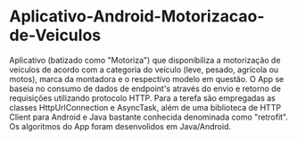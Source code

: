 # Aplicativo-Android-Motorizacao-de-Veiculos
Aplicativo (batizado como "Motoriza") que disponibiliza a motorização de veículos de acordo com a categoria do veículo (leve, pesado, agrícola ou motos), 
marca da montadora e o respectivo modelo em questão. 
O App se baseia no consumo de dados de endpoint's através do envio e retorno de requisições utilizando protocolo HTTP.
Para a terefa são empregadas as classes HttpUrlConnection e AsyncTask, além de uma biblioteca de HTTP Client para Android e Java bastante conhecida denominada como "retrofit".
Os algoritmos do App foram desenvolidos em Java/Android.

